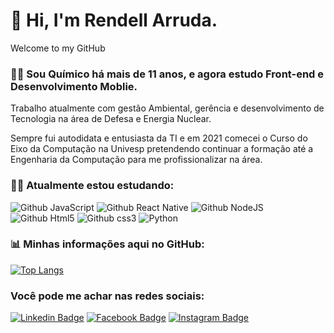 # 👋 Hi, I'm Rendell Arruda.
Welcome to my GitHub
  
### 👨‍🔬 Sou Químico há mais de 11 anos, e agora estudo Front-end e Desenvolvimento Moblie.

Trabalho atualmente com gestão Ambiental, gerência e desenvolvimento de Tecnologia na área de Defesa e Energia Nuclear.

Sempre fui autodidata e entusiasta da TI e em 2021 comecei o Curso do Eixo da Computação na Univesp pretendendo continuar a formação até a Engenharia da Computação para me profissionalizar na área.

### 👨‍💻 Atualmente estou estudando: 
![Github JavaScript](https://img.shields.io/badge/JavaScript-F7DF1E?style=for-the-badge&logo=javascript&logoColor=black)
![Github React Native](https://img.shields.io/badge/React_Native-20232A?style=for-the-badge&logo=react&logoColor=61DAFB) 
![Github NodeJS](https://img.shields.io/badge/Node.js-43853D?style=for-the-badge&logo=node.js&logoColor=white)
![Github Html5](https://img.shields.io/badge/HTML5-E34F26?style=for-the-badge&logo=html5&logoColor=white) 
![Github css3](https://img.shields.io/badge/CSS3-1572B6?style=for-the-badge&logo=css3&logoColor=white) 
![Python](https://img.shields.io/badge/Python-3776AB?style=for-the-badge&logo=python&logoColor=white)


### 📊 Minhas informações aqui no GitHub:

[![Top Langs](https://github-readme-stats.vercel.app/api/top-langs/?username=rendell-arruda&layout=compact&theme=tokyonight)](https://github.com/anuraghazra/github-readme-stats)


### Você pode me achar nas redes sociais:

[![Linkedin Badge](https://img.shields.io/badge/LinkedIn-0077B5?style=for-the-badge&logo=linkedin&logoColor=white&link=link_do_seu_perfil)](https://www.linkedin.com/in/rendell-arruda-5804b4177/)
[![Facebook Badge](https://img.shields.io/badge/Facebook-1877F2?style=for-the-badge&logo=facebook&logoColor=white&link=link_do_seu_perfil)](https://www.facebook.com/rendell.arruda)
[![Instagram Badge](https://img.shields.io/badge/Instagram-E4405F?style=for-the-badge&logo=instagram&logoColor=white&link=link_do_seu_perfil)](https://www.instagram.com/rendellarruda3/)

